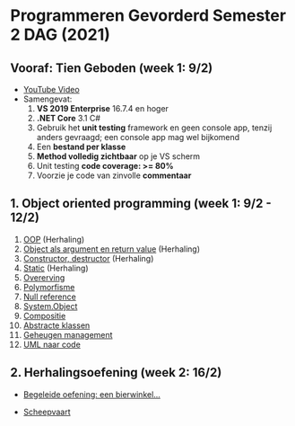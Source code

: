 # Programmeren Gevorderd Semester 2 DAG (2021)

## Vooraf: Tien Geboden (week 1: 9/2)

* [YouTube Video](https://www.youtube.com/watch?v=tNBln0tv6oE&list=PLM3q9wWBZWb-0G5rKQOVK-W0ihR5-561c&index=5&t=72s)
* Samengevat:
  1. **VS 2019 Enterprise** 16.7.4 en hoger
  2. **.NET Core** 3.1 C#
  3. Gebruik het **unit testing** framework en geen console app, tenzij anders gevraagd; een console app mag wel bijkomend
  4. Een **bestand per klasse**
  5. **Method volledig zichtbaar** op je VS scherm
  6. Unit testing **code coverage: >= 80%**
  7. Voorzie je code van zinvolle **commentaar**

## 1. Object oriented programming (week 1: 9/2 - 12/2)

1. [OOP](./Documents/OOP.md) (Herhaling)
2. [Object als argument en return value](./Documents/Objecten.md) (Herhaling)
3. [Constructor, destructor](./Documents/Constructors.md) (Herhaling)
4. [Static](./Documents/Static.md) (Herhaling)
5. [Overerving](./Documents/Overerving.md)
6. [Polymorfisme](./Documents/Polymorfisme.md)
7. [Null reference](./Documents/NullReference.md)
8. [System.Object](./Documents/SystemObject.md)
9. [Compositie](./Documents/Compositie.md)
10. [Abstracte klassen](./Documents/AbstracteKlassen.md)
11. [Geheugen management](./Documents/GeheugenManagement.md)
12. [UML naar code](./Documents/UMLNaarCode.md)

## 2. Herhalingsoefening (week 2: 16/2)

* [Begeleide oefening: een bierwinkel...](./Documents/PG_OObasics_oef1_opdracht.pdf)

* [Scheepvaart](./Documents/_OefeningCollectionsOvererving.pdf)

  <!--

## 3. Exceptions (week 2: 19/2)

- [Exception handling](./Documents/ExceptionHandling.md)

## 4. Unit testing (week 3: 23/2)

  1. [Business code en test assemblies](https://www.youtube.com/watch?v=ayJYhxs4e6I&list=PLM3q9wWBZWb-0G5rKQOVK-W0ihR5-561c&index=6&t=151s)
  2. [Code quality](https://www.youtube.com/watch?v=WAVBJhTV4Ms&list=PLM3q9wWBZWb-0G5rKQOVK-W0ihR5-561c&index=7)
  3. [Running and debugging tests](https://www.youtube.com/watch?v=tKhnw61JC6U&list=PLM3q9wWBZWb-0G5rKQOVK-W0ihR5-561c&index=8)
  4. [Test logger](https://www.youtube.com/watch?v=mSJ3up_2Ecs&list=PLM3q9wWBZWb-0G5rKQOVK-W0ihR5-561c&index=9)
  5. [Assembly dependencies](https://www.youtube.com/watch?v=pDinrXTXoI8&list=PLM3q9wWBZWb-0G5rKQOVK-W0ihR5-561c&index=10)
  6. [Unit testing snippets](https://www.youtube.com/watch?v=3pyTcAzONMw&list=PLM3q9wWBZWb-0G5rKQOVK-W0ihR5-561c&index=11&t=39s)
2. [Inleiding](./UnitTestingIntro.pdf)
3. [TDD](./UnitTestingTDD.pdf)
4. [AAA](./UnitTestingAAA.pdf)
5. [Test methods: beknopt overzicht](./UnitTestingTestMethods.pdf)
6. [Bank account walkthrough: TDD](./UnitTestingWalkthrough.pdf)

## 5. Git (week 3: 23/2)

1. [Git in VS2019](https://www.youtube.com/watch?v=wQdGC8HvKBE&list=PLM3q9wWBZWb-0G5rKQOVK-W0ihR5-561c&index=1&t=2s)
2. [Git Commit](https://www.youtube.com/watch?v=jYiIBGsu3SI&list=PLM3q9wWBZWb-0G5rKQOVK-W0ihR5-561c&index=2&t=22s)
3. [Git Push](https://www.youtube.com/watch?v=yxJDqfXhNAQ&list=PLM3q9wWBZWb-0G5rKQOVK-W0ihR5-561c&index=3&t=1s)
4. [Git Command Line](https://www.youtube.com/watch?v=npqBMnmahs4&list=PLM3q9wWBZWb-0G5rKQOVK-W0ihR5-561c&index=4&t=7s)

## 6. Lambda (week 3: 26/2)

## 7. Extension methods (week 3: 26/2)

## 8. Delegates en events (week 4: 2/3)

## 9. LINQ (week 4: 5/3 en week 5: 9/3)

```
16/3/2021: eindopdracht - deel 1: domeinmodel, inclusief unit testing
```

## 10. File I/O (week 6)

## 11. ADO .NET (week 7)

```
Week 8 (30/3 - 2/4): tussentijdse evaluatie (tweede kans mogelijk tot en met eerste kans eindevaluatie)
```

```
3/4/2021 - 18/4/2021: paasvakantie
```

```
2/4/2021: eindopdracht - deel 2: UI
```

## 12. WPF (week 9 - week 12)

## 13. SOLID

* [Interfaces](./Documents/Interfaces.md)
* [5 principes](./Documents/SOLID.md)

## 14. Nuttige extra's

* [Overzicht boeken, tutorials, websites, ...](./Documents/NuttigeExtras.md)

## 15. Uitdieping

1. [Interfaces](./Documents/Interfaces1.md)

2. [Generics](./Documents/Generics.md)

   -->

```
- Laatste week mei, eerste week juni: eindevaluatie - voorstelling eindopdracht (twee kansen)
- Eerste examendag: 25/5/2021
- Laatste examendag: 22/6/2021
```

